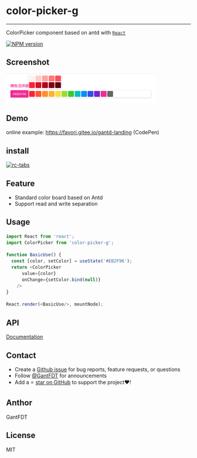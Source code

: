 # color-picker-g

---
ColorPicker component based on antd with [`React`](https://facebook.github.io/react/)

[![NPM version][npm-image]][npm-url]

[npm-image]: https://img.shields.io/npm/v/color-picker-g.svg
[npm-url]: https://www.npmjs.com/package/color-picker-g

## Screenshot

<img src='./shortcut.png' width='408'>


## Demo

online example: https://favori.gitee.io/gantd-landing (CodePen)

## install

[![rc-tabs](https://nodei.co/npm/color-picker-g.png)](https://npmjs.org/package/color-picker-g)

## Feature

- Standard color board based on Antd
- Support read and write separation

## Usage

```js
import React from 'react';
import ColorPicker from 'color-picker-g';

function BasicUse() {
  const [color, setColor] = useState('#EB2F96');
  return <ColorPicker
      value={color}
      onChange={setColor.bind(null)}
    />
}

React.render(<BasicUse/>, mountNode);
```

## API

[Documentation](https://jhildenbiddle.github.io/css-vars-ponyfill)

## Contact

- Create a [Github issue](https://github.com/jhildenbiddle/css-vars-ponyfill/issues) for bug reports, feature requests, or questions
- Follow [@GantFDT](https://twitter.com/jhildenbiddle) for announcements
- Add a ⭐️ [star on GitHub](https://github.com/jhildenbiddle/css-vars-ponyfill) to support the project❤️!

## Anthor 

GantFDT

## License

MIT
